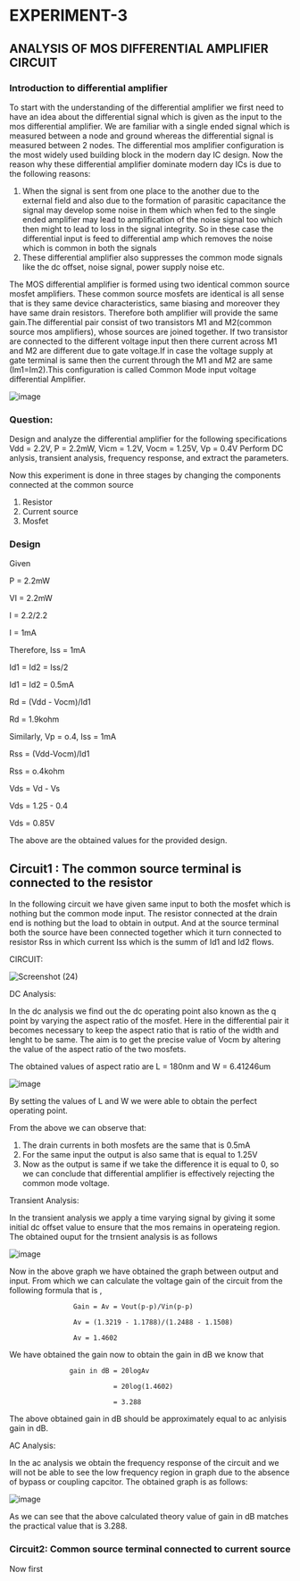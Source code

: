 # EXPERIMENT-3
## ANALYSIS OF MOS DIFFERENTIAL AMPLIFIER CIRCUIT
### Introduction to differential amplifier
To start with the understanding of the differential amplifier we first need to have an idea about the differential signal which is given as the input to the mos differential amplifier. We are familiar with a single ended signal which is measured between a node and ground whereas the differential signal is measured between 2 nodes. 
The differential mos amplifier configuration is the most widely used building block in the modern day IC design. Now the reason why these differential amplifier dominate modern day ICs is due to the following reasons:
1. When the signal is sent from one place to the another due to the external field and also due to the formation of parasitic capacitance the signal may develop some noise in them which when fed to the single ended amplifier may lead to amplification of the noise signal too which then might to lead to loss in the signal integrity. So in these case the differential input is feed to differential amp which removes the noise which is common in both the signals
2. These differential amplifier also suppresses the common mode signals like the dc offset, noise signal, power supply noise etc.

The MOS differential amplifier is formed using two identical common source mosfet amplifiers. These common source mosfets are identical is all sense that is they same device characteristics, same biasing and moreover they have same drain resistors. Therefore both amplifier will provide the same gain.The differential pair consist of two transistors M1 and M2(common source mos amplifiers), whose sources are joined together. If two transistor are connected to the different voltage input then there current across M1 and M2 are different due to gate voltage.If in case the voltage supply at gate terminal is same then the current through the M1 and M2 are same (Im1=Im2).This configuration is called Common Mode input voltage differential Amplifier.

![image](https://github.com/user-attachments/assets/34cb8670-b244-4816-8d69-b5afd5793ba9)

### Question:
Design and analyze the differential amplifier for the following specifications 
Vdd = 2.2V, P = 2.2mW, Vicm = 1.2V, Vocm = 1.25V, Vp = 0.4V
Perform DC anlysis, transient analysis, frequency response, and extract the parameters.

Now this experiment is done in three stages by changing the components connected at the common source 
1. Resistor
2. Current source
3. Mosfet

### Design 
Given 

P = 2.2mW

VI = 2.2mW

I = 2.2/2.2                          

I = 1mA

Therefore, Iss = 1mA

Id1 = Id2 = Iss/2

Id1 = Id2 = 0.5mA

Rd = (Vdd - Vocm)/Id1  

Rd = 1.9kohm                      

Similarly, Vp = o.4, Iss = 1mA

Rss = (Vdd-Vocm)/Id1

Rss = o.4kohm

Vds = Vd - Vs

Vds = 1.25 - 0.4
    
Vds = 0.85V

The above are the obtained values for the provided design.

## Circuit1 : The common source terminal is connected to the resistor

In the following circuit we have given same input to both the mosfet which is nothing but the common mode input. The resistor connected at the drain end is nothing but the load to obtain in output. And at the source terminal both the source have been connected together which it turn connected to resistor Rss in which current Iss which is the summ of Id1 and Id2 flows.

CIRCUIT: 

![Screenshot (24)](https://github.com/user-attachments/assets/7b1252d2-5886-4144-aeeb-536c1f3376ae)

DC Analysis: 

In the dc analysis we find out the dc operating point also known as the q point by varying the aspect ratio of the mosfet. Here in the differential pair it becomes necessary to keep the aspect ratio that is ratio of the width and lenght to be same. The aim is to get the precise value of Vocm by altering the value of the aspect ratio of the two mosfets. 

The obtained values of aspect ratio are L = 180nm and W = 6.41246um

![image](https://github.com/user-attachments/assets/4f5dd7a6-7cbc-4dab-bd8b-5f479a00d7ff)

By setting the values of L and W we were able to obtain the perfect operating point.

From the above we can observe that: 
1. The drain currents in both mosfets are the same that is 0.5mA
2. For the same input the output is also same that is equal to 1.25V
3. Now as the output is same if we take the difference it is equal to 0, so we can conclude that differential amplifier is effectively rejecting the common mode voltage.

Transient Analysis:

In the transient analysis we apply a time varying signal by giving it some initial dc offset value to ensure that the mos remains in operateing region. The obtained ouput for the trnsient analysis is as follows

![image](https://github.com/user-attachments/assets/99afe131-a23b-4112-a020-3aa24df03f32)

Now in the above graph we have obtained the graph between output and input. From which we can calculate the voltage gain of the circuit from the following formula that is , 

                    Gain = Av = Vout(p-p)/Vin(p-p)

                    Av = (1.3219 - 1.1788)/(1.2488 - 1.1508)

                    Av = 1.4602

We have obtained the gain now to obtain the gain in dB we know that 

                   gain in dB = 20logAv

                              = 20log(1.4602)

                              = 3.288

The above obtained gain in dB should be approximately equal to ac anlyisis gain in dB. 

AC Analysis: 

In the ac analysis we obtain the frequency response of the circuit and we will not be able to see the low frequency region in graph due to the absence of bypass or coupling capcitor. The obtained graph is as follows: 

![image](https://github.com/user-attachments/assets/c389b08c-af90-4ef5-a9a9-a3aa9a66077f)

As we can see that the above calculated theory value of gain in dB matches the practical value that is 3.288.

### Circuit2: Common source terminal connected to current source

Now first 



 


